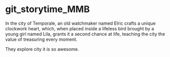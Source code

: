 # git_storytime_MMB

In the city of Temporale, an old watchmaker named Elric crafts a unique clockwork heart, which, when placed inside a lifeless bird brought by a young girl named Lila, grants it a second chance at life, teaching the city the value of treasuring every moment.

They explore city it is so awesome.